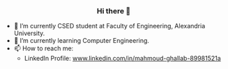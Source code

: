 ### <center> Hi there 👋 </center>

<!-- **Mahmoudghlab25/Mahmoudghlab25** is a ✨ _special_ ✨ repository because its `README.md` (this file) appears on your GitHub profile. -->
- 🔭 I’m currently CSED student at Faculty of Engineering, Alexandria University.
- 🌱 I’m currently learning Computer Engineering.
- 📫 How to reach me: <ul><li>LinkedIn Profile: www.linkedin.com/in/mahmoud-ghallab-89981521a</li></ul>
